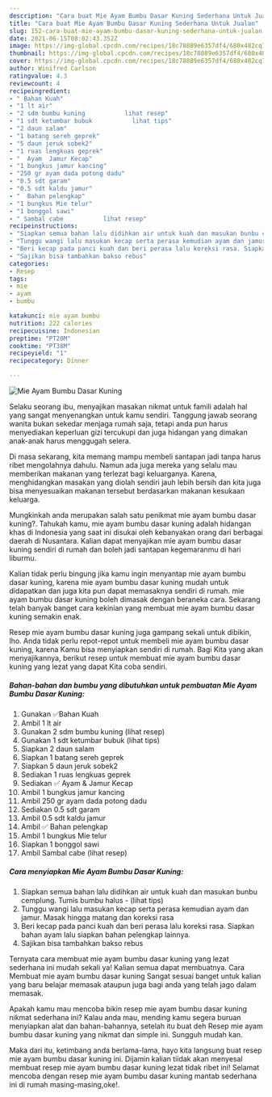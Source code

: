 ```yaml
---
description: "Cara buat Mie Ayam Bumbu Dasar Kuning Sederhana Untuk Jualan"
title: "Cara buat Mie Ayam Bumbu Dasar Kuning Sederhana Untuk Jualan"
slug: 152-cara-buat-mie-ayam-bumbu-dasar-kuning-sederhana-untuk-jualan
date: 2021-06-15T08:02:43.352Z
image: https://img-global.cpcdn.com/recipes/18c78889e6357df4/680x482cq70/mie-ayam-bumbu-dasar-kuning-foto-resep-utama.jpg
thumbnail: https://img-global.cpcdn.com/recipes/18c78889e6357df4/680x482cq70/mie-ayam-bumbu-dasar-kuning-foto-resep-utama.jpg
cover: https://img-global.cpcdn.com/recipes/18c78889e6357df4/680x482cq70/mie-ayam-bumbu-dasar-kuning-foto-resep-utama.jpg
author: Winifred Carlson
ratingvalue: 4.3
reviewcount: 4
recipeingredient:
- " Bahan Kuah"
- "1 lt air"
- "2 sdm bumbu kuning           lihat resep"
- "1 sdt ketumbar bubuk           lihat tips"
- "2 daun salam"
- "1 batang sereh geprek"
- "5 daun jeruk sobek2"
- "1 ruas lengkuas geprek"
- "  Ayam  Jamur Kecap"
- "1 bungkus jamur kancing"
- "250 gr ayam dada potong dadu"
- "0.5 sdt garam"
- "0.5 sdt kaldu jamur"
- "  Bahan pelengkap"
- "1 bungkus Mie telur"
- "1 bonggol sawi"
- " Sambal cabe           lihat resep"
recipeinstructions:
- "Siapkan semua bahan lalu didihkan air untuk kuah dan masukan bunbu cemplung. Tumis bumbu halus           (lihat tips)"
- "Tunggu wangi lalu masukan kecap serta perasa kemudian ayam dan jamur. Masak hingga matang dan koreksi rasa"
- "Beri kecap pada panci kuah dan beri perasa lalu koreksi rasa. Siapkan bahan ayam lalu siapkan bahan pelengkap lainnya."
- "Sajikan bisa tambahkan bakso rebus"
categories:
- Resep
tags:
- mie
- ayam
- bumbu

katakunci: mie ayam bumbu 
nutrition: 222 calories
recipecuisine: Indonesian
preptime: "PT20M"
cooktime: "PT38M"
recipeyield: "1"
recipecategory: Dinner

---
```



![Mie Ayam Bumbu Dasar Kuning](https://img-global.cpcdn.com/recipes/18c78889e6357df4/680x482cq70/mie-ayam-bumbu-dasar-kuning-foto-resep-utama.jpg)

Selaku seorang ibu, menyajikan masakan nikmat untuk famili adalah hal yang sangat menyenangkan untuk kamu sendiri. Tanggung jawab seorang  wanita bukan sekedar menjaga rumah saja, tetapi anda pun harus menyediakan keperluan gizi tercukupi dan juga hidangan yang dimakan anak-anak harus menggugah selera.

Di masa  sekarang, kita memang mampu membeli santapan jadi tanpa harus ribet mengolahnya dahulu. Namun ada juga mereka yang selalu mau memberikan makanan yang terlezat bagi keluarganya. Karena, menghidangkan masakan yang diolah sendiri jauh lebih bersih dan kita juga bisa menyesuaikan makanan tersebut berdasarkan makanan kesukaan keluarga. 



Mungkinkah anda merupakan salah satu penikmat mie ayam bumbu dasar kuning?. Tahukah kamu, mie ayam bumbu dasar kuning adalah hidangan khas di Indonesia yang saat ini disukai oleh kebanyakan orang dari berbagai daerah di Nusantara. Kalian dapat menyajikan mie ayam bumbu dasar kuning sendiri di rumah dan boleh jadi santapan kegemaranmu di hari liburmu.

Kalian tidak perlu bingung jika kamu ingin menyantap mie ayam bumbu dasar kuning, karena mie ayam bumbu dasar kuning mudah untuk didapatkan dan juga kita pun dapat memasaknya sendiri di rumah. mie ayam bumbu dasar kuning boleh dimasak dengan beraneka cara. Sekarang telah banyak banget cara kekinian yang membuat mie ayam bumbu dasar kuning semakin enak.

Resep mie ayam bumbu dasar kuning juga gampang sekali untuk dibikin, lho. Anda tidak perlu repot-repot untuk membeli mie ayam bumbu dasar kuning, karena Kamu bisa menyiapkan sendiri di rumah. Bagi Kita yang akan menyajikannya, berikut resep untuk membuat mie ayam bumbu dasar kuning yang lezat yang dapat Kita coba sendiri.

<!--inarticleads1-->

##### Bahan-bahan dan bumbu yang dibutuhkan untuk pembuatan Mie Ayam Bumbu Dasar Kuning:

1. Gunakan  ✅Bahan Kuah
1. Ambil 1 lt air
1. Gunakan 2 sdm bumbu kuning           (lihat resep)
1. Gunakan 1 sdt ketumbar bubuk           (lihat tips)
1. Siapkan 2 daun salam
1. Siapkan 1 batang sereh geprek
1. Siapkan 5 daun jeruk sobek2
1. Sediakan 1 ruas lengkuas geprek
1. Sediakan  ✅ Ayam &amp; Jamur Kecap
1. Ambil 1 bungkus jamur kancing
1. Ambil 250 gr ayam dada potong dadu
1. Sediakan 0.5 sdt garam
1. Ambil 0.5 sdt kaldu jamur
1. Ambil  ✅ Bahan pelengkap
1. Ambil 1 bungkus Mie telur
1. Siapkan 1 bonggol sawi
1. Ambil  Sambal cabe           (lihat resep)




<!--inarticleads2-->

##### Cara menyiapkan Mie Ayam Bumbu Dasar Kuning:

1. Siapkan semua bahan lalu didihkan air untuk kuah dan masukan bunbu cemplung. Tumis bumbu halus -           (lihat tips)
1. Tunggu wangi lalu masukan kecap serta perasa kemudian ayam dan jamur. Masak hingga matang dan koreksi rasa
1. Beri kecap pada panci kuah dan beri perasa lalu koreksi rasa. Siapkan bahan ayam lalu siapkan bahan pelengkap lainnya.
1. Sajikan bisa tambahkan bakso rebus




Ternyata cara membuat mie ayam bumbu dasar kuning yang lezat sederhana ini mudah sekali ya! Kalian semua dapat membuatnya. Cara Membuat mie ayam bumbu dasar kuning Sangat sesuai banget untuk kalian yang baru belajar memasak ataupun juga bagi anda yang telah jago dalam memasak.

Apakah kamu mau mencoba bikin resep mie ayam bumbu dasar kuning nikmat sederhana ini? Kalau anda mau, mending kamu segera buruan menyiapkan alat dan bahan-bahannya, setelah itu buat deh Resep mie ayam bumbu dasar kuning yang nikmat dan simple ini. Sungguh mudah kan. 

Maka dari itu, ketimbang anda berlama-lama, hayo kita langsung buat resep mie ayam bumbu dasar kuning ini. Dijamin kalian tiidak akan menyesal membuat resep mie ayam bumbu dasar kuning lezat tidak ribet ini! Selamat mencoba dengan resep mie ayam bumbu dasar kuning mantab sederhana ini di rumah masing-masing,oke!.

